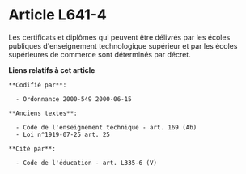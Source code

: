 # Article L641-4

Les certificats et diplômes qui peuvent être délivrés par les écoles publiques d'enseignement technologique supérieur et par
les écoles supérieures de commerce sont déterminés par décret.

**Liens relatifs à cet article**

	**Codifié par**:

	  - Ordonnance 2000-549 2000-06-15

	**Anciens textes**:

	  - Code de l'enseignement technique - art. 169 (Ab)
	  - Loi n°1919-07-25 art. 25

	**Cité par**:

	  - Code de l'éducation - art. L335-6 (V)
